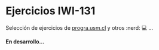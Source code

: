 # Ejercicios IWI-131

Selección de ejercicios de [progra.usm.cl](http://progra.usm.cl) y otros :nerd: :computer: ...

**En desarrollo...**
